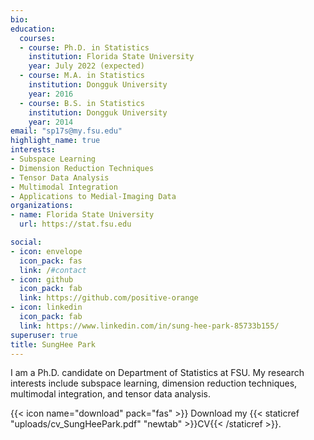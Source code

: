```yaml
---
bio: 
education:
  courses:
  - course: Ph.D. in Statistics
    institution: Florida State University
    year: July 2022 (expected)
  - course: M.A. in Statistics
    institution: Dongguk University
    year: 2016
  - course: B.S. in Statistics
    institution: Dongguk University
    year: 2014
email: "sp17s@my.fsu.edu"
highlight_name: true
interests:
- Subspace Learning
- Dimension Reduction Techniques
- Tensor Data Analysis
- Multimodal Integration
- Applications to Medial-Imaging Data
organizations:
- name: Florida State University
  url: https://stat.fsu.edu

social:
- icon: envelope
  icon_pack: fas
  link: /#contact
- icon: github
  icon_pack: fab
  link: https://github.com/positive-orange
- icon: linkedin
  icon_pack: fab
  link: https://www.linkedin.com/in/sung-hee-park-85733b155/
superuser: true
title: SungHee Park
---
```


I am a Ph.D. candidate on Department of Statistics at FSU. My research interests include subspace learning, dimension reduction techniques, multimodal integration, and tensor data analysis. 

{{< icon name="download" pack="fas" >}} Download my {{< staticref "uploads/cv_SungHeePark.pdf" "newtab" >}}CV{{< /staticref >}}.
